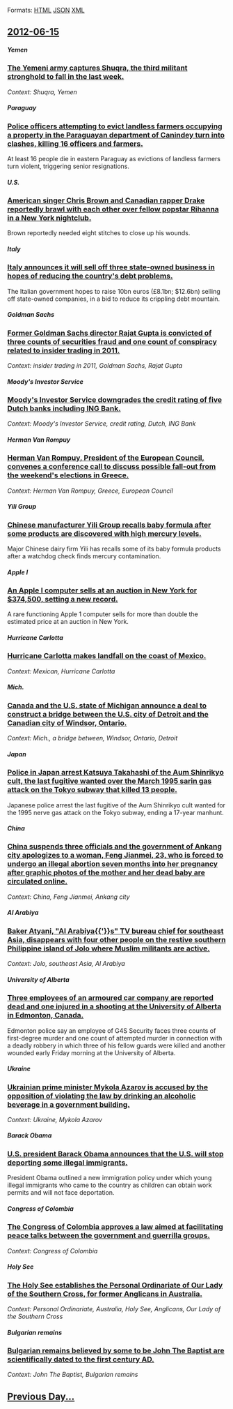 
Formats: [HTML](2012/06/15/index.html)  [JSON](2012/06/15/index.json)  [XML](2012/06/15/index.xml)  

## [2012-06-15](/news/2012/06/15/index.md)

##### Yemen
### [The Yemeni army captures Shuqra, the third militant stronghold to fall in the last week. ](/news/2012/06/15/the-yemeni-army-captures-shuqra-the-third-militant-stronghold-to-fall-in-the-last-week.md)
_Context: Shuqra, Yemen_

##### Paraguay
### [Police officers attempting to evict landless farmers occupying a property in the Paraguayan department of Canindey turn into clashes, killing 16 officers and farmers. ](/news/2012/06/15/police-officers-attempting-to-evict-landless-farmers-occupying-a-property-in-the-paraguayan-department-of-canindeyu-turn-into-clashes-killi.md)
At least 16 people die in eastern Paraguay as evictions of landless farmers turn violent, triggering senior resignations.

##### U.S.
### [American singer Chris Brown and Canadian rapper Drake reportedly brawl with each other over fellow popstar Rihanna in a New York nightclub. ](/news/2012/06/15/american-singer-chris-brown-and-canadian-rapper-drake-reportedly-brawl-with-each-other-over-fellow-popstar-rihanna-in-a-new-york-nightclub.md)
Brown reportedly needed eight stitches to close up his wounds.

##### Italy
### [Italy announces it will sell off three state-owned business in hopes of reducing the country's debt problems. ](/news/2012/06/15/italy-announces-it-will-sell-off-three-state-owned-business-in-hopes-of-reducing-the-country-s-debt-problems.md)
The Italian government hopes to raise 10bn euros (£8.1bn; $12.6bn) selling off state-owned companies, in a bid to reduce its crippling debt mountain.

##### Goldman Sachs
### [Former Goldman Sachs director Rajat Gupta is convicted of three counts of securities fraud and one count of conspiracy related to insider trading in 2011.](/news/2012/06/15/former-goldman-sachs-director-rajat-gupta-is-convicted-of-three-counts-of-securities-fraud-and-one-count-of-conspiracy-related-to-insider-tr.md)
_Context: insider trading in 2011, Goldman Sachs, Rajat Gupta_

##### Moody's Investor Service
### [Moody's Investor Service downgrades the credit rating of five Dutch banks including ING Bank. ](/news/2012/06/15/moody-s-investor-service-downgrades-the-credit-rating-of-five-dutch-banks-including-ing-bank.md)
_Context: Moody's Investor Service, credit rating, Dutch, ING Bank_

##### Herman Van Rompuy
### [Herman Van Rompuy, President of the European Council, convenes a conference call to discuss possible fall-out from the weekend's elections in Greece. ](/news/2012/06/15/herman-van-rompuy-president-of-the-european-council-convenes-a-conference-call-to-discuss-possible-fall-out-from-the-weekend-s-elections-i.md)
_Context: Herman Van Rompuy, Greece, European Council_

##### Yili Group
### [Chinese manufacturer Yili Group recalls baby formula after some products are discovered with high mercury levels. ](/news/2012/06/15/chinese-manufacturer-yili-group-recalls-baby-formula-after-some-products-are-discovered-with-high-mercury-levels.md)
Major Chinese dairy firm Yili has recalls some of its baby formula products after a watchdog check finds mercury contamination.

##### Apple I
### [An Apple I computer sells at an auction in New York for $374,500, setting a new record. ](/news/2012/06/15/an-apple-i-computer-sells-at-an-auction-in-new-york-for-374-500-setting-a-new-record.md)
A rare functioning Apple 1 computer sells for more than double the estimated price at an auction in New York.

##### Hurricane Carlotta
### [Hurricane Carlotta makes landfall on the coast of Mexico. ](/news/2012/06/15/hurricane-carlotta-makes-landfall-on-the-coast-of-mexico.md)
_Context: Mexican, Hurricane Carlotta_

##### Mich.
### [Canada and the U.S. state of Michigan announce a deal to construct a bridge between the U.S. city of Detroit and the Canadian city of Windsor, Ontario. ](/news/2012/06/15/canada-and-the-u-s-state-of-michigan-announce-a-deal-to-construct-a-bridge-between-the-u-s-city-of-detroit-and-the-canadian-city-of-windso.md)
_Context: Mich., a bridge between, Windsor, Ontario, Detroit_

##### Japan
### [Police in Japan arrest Katsuya Takahashi of the Aum Shinrikyo cult, the last fugitive wanted over the March 1995 sarin gas attack on the Tokyo subway that killed 13 people. ](/news/2012/06/15/police-in-japan-arrest-katsuya-takahashi-of-the-aum-shinrikyo-cult-the-last-fugitive-wanted-over-the-march-1995-sarin-gas-attack-on-the-tok.md)
Japanese police arrest the last fugitive of the Aum Shinrikyo cult wanted for the 1995 nerve gas attack on the Tokyo subway, ending a 17-year manhunt.

##### China
### [China suspends three officials and the government of Ankang city apologizes to a woman, Feng Jianmei, 23, who is forced to undergo an illegal abortion seven months into her pregnancy after graphic photos of the mother and her dead baby are circulated online. ](/news/2012/06/15/china-suspends-three-officials-and-the-government-of-ankang-city-apologizes-to-a-woman-feng-jianmei-23-who-is-forced-to-undergo-an-illega.md)
_Context: China, Feng Jianmei, Ankang city_

##### Al Arabiya
### [Baker Atyani, "Al Arabiya{{'}}s" TV bureau chief for southeast Asia, disappears with four other people on the restive southern Philippine island of Jolo where Muslim militants are active. ](/news/2012/06/15/baker-atyani-al-arabiya-s-tv-bureau-chief-for-southeast-asia-disappears-with-four-other-people-on-the-restive-southern-philippine-is.md)
_Context: Jolo, southeast Asia, Al Arabiya_

##### University of Alberta
### [Three employees of an armoured car company are reported dead and one injured in a shooting at the University of Alberta in Edmonton, Canada. ](/news/2012/06/15/three-employees-of-an-armoured-car-company-are-reported-dead-and-one-injured-in-a-shooting-at-the-university-of-alberta-in-edmonton-canada.md)
Edmonton police say an employee of G4S Security faces three counts of first-degree murder and one count of attempted murder in connection with a deadly robbery in which three of his fellow guards were killed and another wounded early Friday morning at the University of Alberta.

##### Ukraine
### [Ukrainian prime minister Mykola Azarov is accused by the opposition of violating the law by drinking an alcoholic beverage in a government building. ](/news/2012/06/15/ukrainian-prime-minister-mykola-azarov-is-accused-by-the-opposition-of-violating-the-law-by-drinking-an-alcoholic-beverage-in-a-government-b.md)
_Context: Ukraine, Mykola Azarov_

##### Barack Obama
### [U.S. president Barack Obama announces that the U.S. will stop deporting some illegal immigrants. ](/news/2012/06/15/u-s-president-barack-obama-announces-that-the-u-s-will-stop-deporting-some-illegal-immigrants.md)
President Obama outlined a new immigration policy under which young illegal immigrants who came to the country as children can obtain work permits and will not face deportation.

##### Congress of Colombia
### [The Congress of Colombia approves a law aimed at facilitating peace talks between the government and guerrilla groups. ](/news/2012/06/15/the-congress-of-colombia-approves-a-law-aimed-at-facilitating-peace-talks-between-the-government-and-guerrilla-groups.md)
_Context: Congress of Colombia_

##### Holy See
### [The Holy See establishes the Personal Ordinariate of Our Lady of the Southern Cross, for former Anglicans in Australia. ](/news/2012/06/15/the-holy-see-establishes-the-personal-ordinariate-of-our-lady-of-the-southern-cross-for-former-anglicans-in-australia.md)
_Context: Personal Ordinariate, Australia, Holy See, Anglicans, Our Lady of the Southern Cross_

##### Bulgarian remains
### [Bulgarian remains believed by some to be John The Baptist are scientifically dated to the first century AD. ](/news/2012/06/15/bulgarian-remains-believed-by-some-to-be-john-the-baptist-are-scientifically-dated-to-the-first-century-ad.md)
_Context: John The Baptist, Bulgarian remains_

## [Previous Day...](/news/2012/06/14/index.md)

